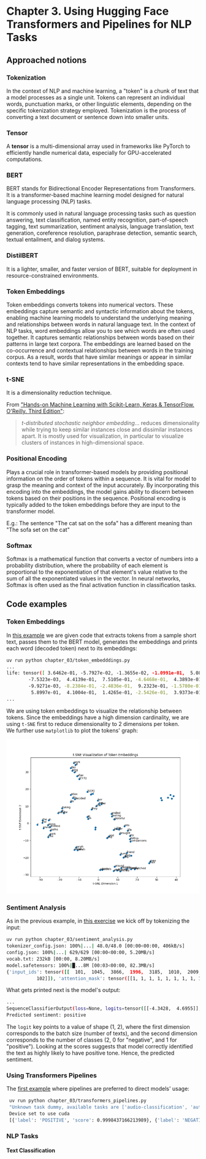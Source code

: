 # Chapter 3. Using Hugging Face Transformers and Pipelines for NLP Tasks

## Approached notions

### Tokenization

In the context of NLP and machine learning, a "token" is a chunk of text that a model processes as a single unit. Tokens can represent an individual words, punctuation marks, or other linguistic elements, depending on the specific tokenization strategy employed. Tokenization is the process of converting a text document or sentence down into smaller units.

### Tensor

A **tensor** is a multi-dimensional array used in frameworks like PyTorch to efficiently handle numerical data, especially for GPU-accelerated computations.

### BERT

BERT stands for Bidirectional Encoder Representations from Transformers. It is a transformer-based machine learning model designed for natural language processing (NLP) tasks.

It is commonly used in natural language processing tasks such as question answering, text classification, named entity recognition, part-of-speech tagging, text summarization, sentiment analysis, language translation, text generation, coreference resolution, paraphrase detection, semantic search, textual entailment, and dialog systems.

### DistilBERT

It is a lighter, smaller, and faster version of BERT, suitable for deployment in resource-constrained environments.

### Token Embeddings

Token embeddings converts tokens into numerical vectors. These embeddings capture semantic and syntactic information about the tokens, enabling machine learning models to understand the underlying meaning and relationships between words in natural language text. In the context of NLP tasks, word embeddings allow you to see which words are often used together. It captures semantic
relationships between words based on their patterns in large text corpora. The embeddings are learned based on the co-occurrence and contextual relationships between words in the training corpus. As a result, words that have similar meanings or appear in similar contexts tend to have similar representations in the embedding space.

### t-SNE

It is a dimensionality reduction technique.

From ["Hands-on Machine Learning with Scikit-Learn, Keras & TensorFlow. O'Reilly. Third Edition"](https://www.amazon.ca/Hands-Machine-Learning-Scikit-Learn-TensorFlow/dp/1098125975/):

> _t-distributed stochastic neighbor embedding_... reduces dimensionality while trying to keep similar instances close and dissimilar instances apart. It is mostly used for visualization, in particular to visualize clusters of instances in high-dimensional space.

### Positional Encoding

Plays a crucial role in transformer-based models by providing positional information on the order of tokens within a sequence.
It is vital for model to grasp the meaning and context of the input accurately. By incorporating this encoding into the embeddings,
the model gains ability to discern between tokens based on their positions in the sequence. Positional encoding is typically
added to the token embeddings before they are input to the transformer model.

E.g.: The sentence "The cat sat on the sofa" has a different meaning than "The sofa set on the cat"

### Softmax

Softmax is a mathematical function that converts a vector of numbers into a probability distribution, where the probability
of each element is proportional to the exponentiation of that element's value relative to the sum of all the exponentiated values in the vector. In neural networks, Softmax is often used as the final activation function in classification tasks.

## Code examples

### Token Embeddings

In [this example](./token_embeddings.py) we are given code that extracts tokens from a sample short text, passes them to the BERT model, generates the embeddings and prints each word (decoded token) next to its embeddings:

```bash
uv run python chapter_03/token_embedddings.py
...
life: tensor([ 3.6462e-01, -5.7927e-02, -1.3655e-02, -1.0991e-01,  5.0892e-01,
        -7.5323e-03,  4.4139e-01,  7.5105e-01, -4.6468e-01,  4.3893e-01,
        -9.9271e-03, -8.2384e-01, -2.4836e-01,  9.2323e-01, -1.5780e-01,
         5.8997e-01,  4.1004e-01,  1.4265e-01, -2.5426e-01,  3.9373e-01,
...
```

We are using token embeddings to visualize the relationship between tokens. Since the embeddings have a high dimension cardinality, we are using `t-SNE` first to reduce dimensionality to 2 dimensions per token.  
We further use `matplotlib` to plot the tokens' graph:

![Tokens relationship graph](./token_embeddings.png)

### Sentiment Analysis

As in the previous example, in [this exercise](./sentiment_analysis.py) we kick off by tokenizing the input:

```bash
uv run python chapter_03/sentiment_analysis.py
tokenizer_config.json: 100%|...| 48.0/48.0 [00:00<00:00, 406kB/s]
config.json: 100%|...| 629/629 [00:00<00:00, 5.20MB/s]
vocab.txt: 232kB [00:00, 8.20MB/s]
model.safetensors: 100%|█...8M [00:03<00:00, 82.3MB/s]
{'input_ids': tensor([[  101,  1045,  3866,  1996,  3185,  1010,  2009,  2001, 10392,   999,
           102]]), 'attention_mask': tensor([[1, 1, 1, 1, 1, 1, 1, 1, 1, 1, 1]])}
```

What gets printed next is the model's output:

```bash
...
SequenceClassifierOutput(loss=None, logits=tensor([[-4.3428,  4.6955]], grad_fn=<AddmmBackward0>), hidden_states=None, attentions=None)
Predicted sentiment: positive
```

The `logit` key points to a value of shape (1, 2), where the first dimension corresponds to the batch size (number of texts), and the second dimension corresponds to the number of classes (2, 0 for "negative", and 1 for "positive"). Looking at the scores suggests that model correctly identified the text as highly likely to have positive tone. Hence, the predicted sentiment.

### Using Transformers Pipelines

The [first example](./transformers_pipelines.py) where pipelines are preferred to direct models' usage:

```bash
 uv run python chapter_03/transformers_pipelines.py
 "Unknown task dummy, available tasks are ['audio-classification', 'automatic-speech-recognition', 'depth-estimation', 'document-question-answering', 'feature-extraction', 'fill-mask', 'image-classification', 'image-feature-extraction', 'image-segmentation', 'image-text-to-text', 'image-to-image', 'image-to-text', 'mask-generation', 'ner', 'object-detection', 'question-answering', 'sentiment-analysis', 'summarization', 'table-question-answering', 'text-classification', 'text-generation', 'text-to-audio', 'text-to-speech', 'text2text-generation', 'token-classification', 'translation', 'video-classification', 'visual-question-answering', 'vqa', 'zero-shot-audio-classification', 'zero-shot-classification', 'zero-shot-image-classification', 'zero-shot-object-detection', 'translation_XX_to_YY']"
 Device set to use cuda
 [{'label': 'POSITIVE', 'score': 0.9998437166213989}, {'label': 'NEGATIVE', 'score': 0.9997773766517639}]
```

### NLP Tasks

#### Text Classification
